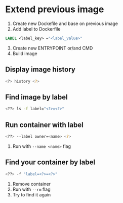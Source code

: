 # Extend previous image

1. Create new Dockefile and base on previous image
2. Add label to Dockerfile

```Dockerfile
LABEL <label_key> ="<label_value>"
```
3. Create new ENTRYPOINT or/and CMD
4. Build image


## Display image history

```sh
<?> history <?>
```

## Find image by label

```sh
<??> ls -f label="<?>=<?>"
```

## Run container with label

```sh
<??> --label owner=<name> <?>
```

1. Run with `--name <name>` flag


## Find your container by label

```sh
<??> -f "label=<?>=<?>"
```
1. Remove container 
2. Run with `--rm` flag
3. Try to find it again